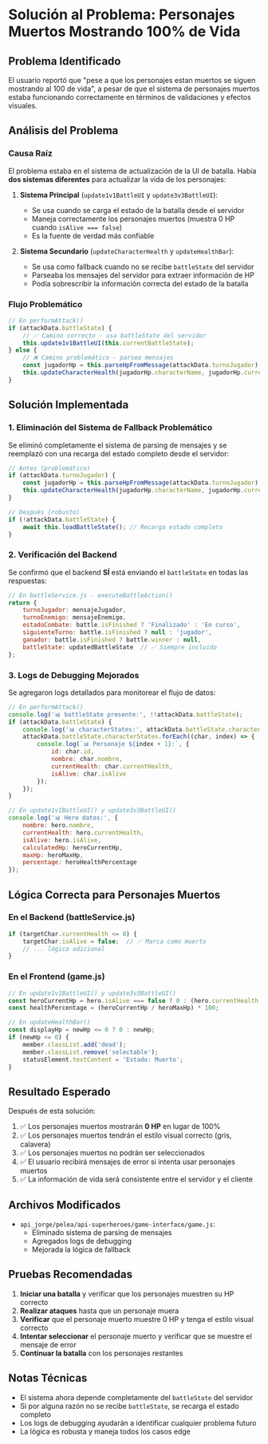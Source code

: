 # Solución al Problema: Personajes Muertos Mostrando 100% de Vida

## Problema Identificado

El usuario reportó que "pese a que los personajes estan muertos se siguen mostrando al 100 de vida", a pesar de que el sistema de personajes muertos estaba funcionando correctamente en términos de validaciones y efectos visuales.

## Análisis del Problema

### Causa Raíz
El problema estaba en el sistema de actualización de la UI de batalla. Había **dos sistemas diferentes** para actualizar la vida de los personajes:

1. **Sistema Principal** (`update1v1BattleUI` y `update3v3BattleUI`):
   - Se usa cuando se carga el estado de la batalla desde el servidor
   - Maneja correctamente los personajes muertos (muestra 0 HP cuando `isAlive === false`)
   - Es la fuente de verdad más confiable

2. **Sistema Secundario** (`updateCharacterHealth` y `updateHealthBar`):
   - Se usa como fallback cuando no se recibe `battleState` del servidor
   - Parseaba los mensajes del servidor para extraer información de HP
   - Podía sobrescribir la información correcta del estado de la batalla

### Flujo Problemático
```javascript
// En performAttack()
if (attackData.battleState) {
    // ✅ Camino correcto - usa battleState del servidor
    this.update1v1BattleUI(this.currentBattleState);
} else {
    // ❌ Camino problemático - parsea mensajes
    const jugadorHp = this.parseHpFromMessage(attackData.turnoJugador);
    this.updateCharacterHealth(jugadorHp.characterName, jugadorHp.currentHp);
}
```

## Solución Implementada

### 1. Eliminación del Sistema de Fallback Problemático
Se eliminó completamente el sistema de parsing de mensajes y se reemplazó con una recarga del estado completo desde el servidor:

```javascript
// Antes (problemático)
if (attackData.turnoJugador) {
    const jugadorHp = this.parseHpFromMessage(attackData.turnoJugador);
    this.updateCharacterHealth(jugadorHp.characterName, jugadorHp.currentHp);
}

// Después (robusto)
if (!attackData.battleState) {
    await this.loadBattleState(); // Recarga estado completo
}
```

### 2. Verificación del Backend
Se confirmó que el backend **SÍ** está enviando el `battleState` en todas las respuestas:

```javascript
// En battleService.js - executeBattleAction()
return {
    turnoJugador: mensajeJugador,
    turnoEnemigo: mensajeEnemigo,
    estadoCombate: battle.isFinished ? 'Finalizado' : 'En curso',
    siguienteTurno: battle.isFinished ? null : 'jugador',
    ganador: battle.isFinished ? battle.winner : null,
    battleState: updatedBattleState  // ✅ Siempre incluido
};
```

### 3. Logs de Debugging Mejorados
Se agregaron logs detallados para monitorear el flujo de datos:

```javascript
// En performAttack()
console.log('📊 battleState presente:', !!attackData.battleState);
if (attackData.battleState) {
    console.log('📊 characterStates:', attackData.battleState.characterStates);
    attackData.battleState.characterStates.forEach((char, index) => {
        console.log(`📊 Personaje ${index + 1}:`, {
            id: char.id,
            nombre: char.nombre,
            currentHealth: char.currentHealth,
            isAlive: char.isAlive
        });
    });
}

// En update1v1BattleUI() y update3v3BattleUI()
console.log('📊 Hero datos:', {
    nombre: hero.nombre,
    currentHealth: hero.currentHealth,
    isAlive: hero.isAlive,
    calculatedHp: heroCurrentHp,
    maxHp: heroMaxHp,
    percentage: heroHealthPercentage
});
```

## Lógica Correcta para Personajes Muertos

### En el Backend (battleService.js)
```javascript
if (targetChar.currentHealth <= 0) {
    targetChar.isAlive = false;  // ✅ Marca como muerto
    // ... lógica adicional
}
```

### En el Frontend (game.js)
```javascript
// En update1v1BattleUI() y update3v3BattleUI()
const heroCurrentHp = hero.isAlive === false ? 0 : (hero.currentHealth || hero.hp || hero.health || 100);
const healthPercentage = (heroCurrentHp / heroMaxHp) * 100;

// En updateHealthBar()
const displayHp = newHp <= 0 ? 0 : newHp;
if (newHp <= 0) {
    member.classList.add('dead');
    member.classList.remove('selectable');
    statusElement.textContent = 'Estado: Muerto';
}
```

## Resultado Esperado

Después de esta solución:

1. ✅ Los personajes muertos mostrarán **0 HP** en lugar de 100%
2. ✅ Los personajes muertos tendrán el estilo visual correcto (gris, calavera)
3. ✅ Los personajes muertos no podrán ser seleccionados
4. ✅ El usuario recibirá mensajes de error si intenta usar personajes muertos
5. ✅ La información de vida será consistente entre el servidor y el cliente

## Archivos Modificados

- `api_jorge/pelea/api-superheroes/game-interface/game.js`:
  - Eliminado sistema de parsing de mensajes
  - Agregados logs de debugging
  - Mejorada la lógica de fallback

## Pruebas Recomendadas

1. **Iniciar una batalla** y verificar que los personajes muestren su HP correcto
2. **Realizar ataques** hasta que un personaje muera
3. **Verificar** que el personaje muerto muestre 0 HP y tenga el estilo visual correcto
4. **Intentar seleccionar** el personaje muerto y verificar que se muestre el mensaje de error
5. **Continuar la batalla** con los personajes restantes

## Notas Técnicas

- El sistema ahora depende completamente del `battleState` del servidor
- Si por alguna razón no se recibe `battleState`, se recarga el estado completo
- Los logs de debugging ayudarán a identificar cualquier problema futuro
- La lógica es robusta y maneja todos los casos edge 